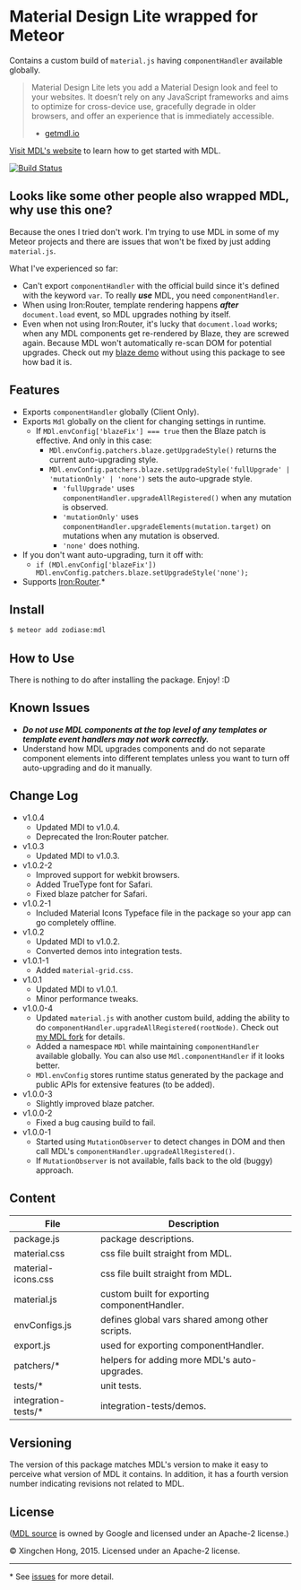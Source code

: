 Material Design Lite wrapped for Meteor
==============================================================================
Contains a custom build of `material.js` having `componentHandler` available globally.

> Material Design Lite lets you add a Material Design look and feel to your websites. It doesn’t rely on any JavaScript frameworks and aims to optimize for cross-device use, gracefully degrade in older browsers, and offer an experience that is immediately accessible.
> - [getmdl.io](http://www.getmdl.io/index.html)

[Visit MDL's website](http://www.getmdl.io/started/index.html) to learn how to get started with MDL.

[![Build Status](https://travis-ci.org/Zodiase/meteor-mdl.svg?branch=master)](https://travis-ci.org/Zodiase/meteor-mdl)

Looks like some other people also wrapped MDL, why use this one?
------------------------------------------------------------------------------
Because the ones I tried don't work. I'm trying to use MDL in some of my Meteor projects and there are issues that won't be fixed by just adding `material.js`.

What I've experienced so far:

* Can't export `componentHandler` with the official build since it's defined with the keyword `var`. To really ***use*** MDL, you need `componentHandler`.
* When using Iron:Router, template rendering happens ***after*** `document.load` event, so MDL upgrades nothing by itself.
* Even when not using Iron:Router, it's lucky that `document.load` works; when any MDL components get re-rendered by Blaze, they are screwed again. Because MDL won't automatically re-scan DOM for potential upgrades. Check out my [blaze demo](https://github.com/Zodiase/meteor-mdl/tree/master/integration-tests/issue1) without using this package to see how bad it is.

Features
------------------------------------------------------------------------------
* Exports `componentHandler` globally (Client Only).
* Exports `Mdl` globally on the client for changing settings in runtime.
	* If `MDl.envConfig['blazeFix'] === true` then the Blaze patch is effective. And only in this case:
		* `MDl.envConfig.patchers.blaze.getUpgradeStyle()` returns the current auto-upgrading style.
		* `MDl.envConfig.patchers.blaze.setUpgradeStyle('fullUpgrade' | 'mutationOnly' | 'none')` sets the auto-upgrade style.
			* `'fullUpgrade'` uses `componentHandler.upgradeAllRegistered()` when any mutation is observed.
			* `'mutationOnly'` uses `componentHandler.upgradeElements(mutation.target)` on mutations when any mutation is observed.
			* `'none'` does nothing.
* If you don't want auto-upgrading, turn it off with:
	* `if (MDl.envConfig['blazeFix']) MDl.envConfig.patchers.blaze.setUpgradeStyle('none');`
* Supports [Iron:Router](https://github.com/iron-meteor/iron-router).*

Install
------------------------------------------------------------------------------
```Bash
$ meteor add zodiase:mdl
```

How to Use
------------------------------------------------------------------------------
There is nothing to do after installing the package. Enjoy! :D

Known Issues
------------------------------------------------------------------------------
* ***Do not use MDL components at the top level of any templates or template event handlers may not work correctly.***
* Understand how MDL upgrades components and do not separate component elements into different templates unless you want to turn off auto-upgrading and do it manually.

Change Log
------------------------------------------------------------------------------
* v1.0.4
	* Updated MDl to v1.0.4.
	* Deprecated the Iron:Router patcher.
* v1.0.3
    * Updated MDl to v1.0.3.
* v1.0.2-2
	* Improved support for webkit browsers.
	* Added TrueType font for Safari.
	* Fixed blaze patcher for Safari.
* v1.0.2-1
	* Included Material Icons Typeface file in the package so your app can go completely offline.
* v1.0.2
	* Updated MDl to v1.0.2.
	* Converted demos into integration tests.
* v1.0.1-1
	* Added `material-grid.css`.
* v1.0.1
	* Updated MDl to v1.0.1.
	* Minor performance tweaks.
* v1.0.0-4
	* Updated `material.js` with another custom build, adding the ability to do `componentHandler.upgradeAllRegistered(rootNode)`. Check out [my MDL fork](https://github.com/Zodiase/material-design-lite) for details.
	* Added a namespace `MDl` while maintaining `componentHandler` available globally. You can also use `Mdl.componentHandler` if it looks better.
	* `MDl.envConfig` stores runtime status generated by the package and public APIs for extensive features (to be added).
* v1.0.0-3
	* Slightly improved blaze patcher.
* v1.0.0-2
	* Fixed a bug causing build to fail. 
* v1.0.0-1
	* Started using `MutationObserver` to detect changes in DOM and then call MDL's `componentHandler.upgradeAllRegistered()`.
	* If `MutationObserver` is not available, falls back to the old (buggy) approach.

Content
------------------------------------------------------------------------------
| File                | Description                                     |
| ------------------- | ----------------------------------------------- |
| package.js          | package descriptions.                           |
| material.css        | css file built straight from MDL.               |
| material-icons.css  | css file built straight from MDL.               |
| material.js         | custom built for exporting componentHandler.    |
| envConfigs.js       | defines global vars shared among other scripts. |
| export.js           | used for exporting componentHandler.            |
| patchers/*          | helpers for adding more MDL's auto-upgrades.    |
| tests/*             | unit tests.                                     |
| integration-tests/* | integration-tests/demos.                        |

Versioning
------------------------------------------------------------------------------
The version of this package matches MDL's version to make it easy to perceive what version of MDL it contains.
In addition, it has a fourth version number indicating revisions not related to MDL.

License
------------------------------------------------------------------------------
([MDL source](https://github.com/google/material-design-lite) is owned by Google and licensed under an Apache-2 license.)

© Xingchen Hong, 2015. Licensed under an Apache-2 license.


------------------------------------------------------------------------------
\* See [issues](https://github.com/Zodiase/meteor-mdl/issues) for more detail.
